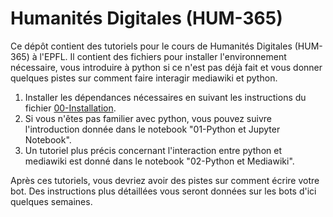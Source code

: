 # Humanités Digitales (HUM-365)
Ce dépôt contient des tutoriels pour le cours de Humanités Digitales (HUM-365) à l'EPFL. Il contient des fichiers pour installer l'environnement nécessaire, vous introduire à python si ce n'est pas déjà fait et vous donner quelques pistes sur comment faire interagir mediawiki et python.

1. Installer les dépendances nécessaires en suivant les instructions du fichier [00-Installation](00-Installation.md).
2. Si vous n'êtes pas familier avec python, vous pouvez suivre l'introduction donnée dans le notebook "01-Python et Jupyter Notebook".
3. Un tutoriel plus précis concernant l'interaction entre python et mediawiki est donné dans le notebook "02-Python et Mediawiki".

Après ces tutoriels, vous devriez avoir des pistes sur comment écrire votre bot. Des instructions plus détaillées vous seront données sur les bots d'ici quelques semaines.
